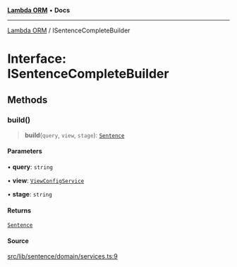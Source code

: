 [**Lambda ORM**](../README.md) • **Docs**

***

[Lambda ORM](../README.md) / ISentenceCompleteBuilder

# Interface: ISentenceCompleteBuilder

## Methods

### build()

> **build**(`query`, `view`, `stage`): [`Sentence`](../classes/Sentence.md)

#### Parameters

• **query**: `string`

• **view**: [`ViewConfigService`](../classes/ViewConfigService.md)

• **stage**: `string`

#### Returns

[`Sentence`](../classes/Sentence.md)

#### Source

[src/lib/sentence/domain/services.ts:9](https://github.com/lambda-orm/lambdaorm-base/blob/e3a7772bb5fa4082532c38729067cbcb8dfa89b9/src/lib/sentence/domain/services.ts#L9)
